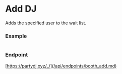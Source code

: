 # Add DJ

Adds the specified user to the wait list.

### Example

```js

```

### Endpoint

[https://partydj.xyz/_/](/api/endpoints/booth_add.md)